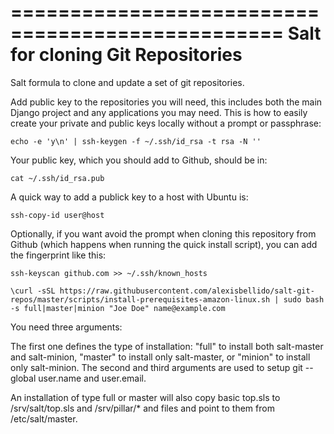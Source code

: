 =================================================
Salt for cloning Git Repositories
=================================================

Salt formula to clone and update a set of git repositories.

Add public key to the repositories you will need, this includes both the main Django project and any applications you may need. This is how to easily create your private and public keys locally without a prompt or passphrase:

  ``echo -e 'y\n' | ssh-keygen -f ~/.ssh/id_rsa -t rsa -N ''``

Your public key, which you should add to Github, should be in:

  ``cat ~/.ssh/id_rsa.pub`` 

A quick way to add a publick key to a host with Ubuntu is:

  ``ssh-copy-id user@host`` 

Optionally, if you want avoid the prompt when cloning this repository from Github (which happens when running the quick install script), you can add the fingerprint like this:

  ``ssh-keyscan github.com >> ~/.ssh/known_hosts``

  ``\curl -sSL https://raw.githubusercontent.com/alexisbellido/salt-git-repos/master/scripts/install-prerequisites-amazon-linux.sh | sudo bash -s full|master|minion "Joe Doe" name@example.com``

You need three arguments:

The first one defines the type of installation: "full" to install both salt-master and salt-minion, "master" to install only salt-master, or "minion" to install only salt-minion.
The second and third arguments are used to setup git --global user.name and user.email.

An installation of type full or master will also copy basic top.sls to /srv/salt/top.sls and /srv/pillar/* and files and point to them from /etc/salt/master.
